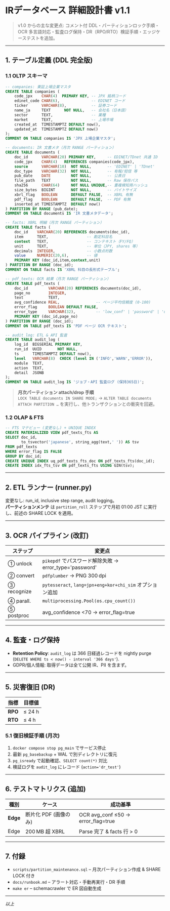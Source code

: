 # IRデータベース 詳細設計書 v1.1

> v1.0 からの主な変更点: コメント付 DDL・パーティションロック手順・OCR 多言語対応・監査ログ保持・DR（RPO/RTO）検証手順・エッジケーステストを追加。

---

## 1. テーブル定義 (DDL 完全版)

### 1.1 OLTP スキーマ

```sql
-- companies: 東証上場企業マスタ
CREATE TABLE companies (
    code_jpx    CHAR(4)  PRIMARY KEY, -- JPX 銘柄コード
    edinet_code CHAR(6),              -- EDINET コード
    ticker      VARCHAR(8),           -- 証券コード
    name_ja     TEXT      NOT NULL,   -- 会社名（日本語）
    sector      TEXT,                 -- 業種
    market      TEXT,                 -- 上場市場
    created_at  TIMESTAMPTZ DEFAULT now(),
    updated_at  TIMESTAMPTZ DEFAULT now()
);
COMMENT ON TABLE companies IS 'JPX 上場企業マスタ';

-- documents: IR 文書メタ（月次 RANGE パーティション）
CREATE TABLE documents (
    doc_id      VARCHAR(20) PRIMARY KEY,     -- EDINET/TDnet 共通 ID
    code_jpx    CHAR(4)   REFERENCES companies(code_jpx),
    source      VARCHAR(10)  NOT NULL,       -- 'EDINET' | 'TDnet'
    doc_type    VARCHAR(32)  NOT NULL,       -- 有報/短信 等
    pub_date    DATE         NOT NULL,       -- 公表日
    file_path   TEXT         NOT NULL,       -- Raw 保存パス
    sha256      CHAR(64)     NOT NULL UNIQUE,-- 重複検知用ハッシュ
    size_bytes  BIGINT       NOT NULL,       -- バイトサイズ
    xbrl_flag   BOOLEAN      DEFAULT FALSE,  -- XBRL 有無
    pdf_flag    BOOLEAN      DEFAULT FALSE,  -- PDF 有無
    inserted_at TIMESTAMPTZ  DEFAULT now()
) PARTITION BY RANGE (pub_date);
COMMENT ON TABLE documents IS 'IR 文書メタデータ';

-- facts: XBRL 明細（月次 RANGE パーティション）
CREATE TABLE facts (
    doc_id    VARCHAR(20) REFERENCES documents(doc_id),
    item      TEXT,                 -- 勘定科目名
    context   TEXT,                 -- コンテキスト（FY/FQ）
    unit      TEXT,                 -- 単位（JPY, shares 等）
    decimals  INTEGER,              -- 小数点桁数
    value     NUMERIC(20,6),        -- 値
    PRIMARY KEY (doc_id,item,context,unit)
) PARTITION BY RANGE (doc_id);
COMMENT ON TABLE facts IS 'XBRL 科目の長形式テーブル';

-- pdf_texts: OCR 結果（月次 RANGE パーティション）
CREATE TABLE pdf_texts (
    doc_id         VARCHAR(20) REFERENCES documents(doc_id),
    page_no        INTEGER,
    text           TEXT,
    avg_confidence REAL,                -- ページ平均信頼度 (0‑100)
    error_flag     BOOLEAN DEFAULT FALSE,
    error_type     VARCHAR(32),         -- 'low_conf' | 'password' | 'unknown'
    PRIMARY KEY (doc_id,page_no)
) PARTITION BY RANGE (doc_id);
COMMENT ON TABLE pdf_texts IS 'PDF ページ OCR テキスト';

-- audit_log: ETL & API 監査
CREATE TABLE audit_log (
    log_id  BIGSERIAL PRIMARY KEY,
    run_id  UUID       NOT NULL,
    ts      TIMESTAMPTZ DEFAULT now(),
    level   VARCHAR(8)  CHECK (level IN ('INFO','WARN','ERROR')),
    module  TEXT,
    action  TEXT,
    detail  JSONB
);
COMMENT ON TABLE audit_log IS 'ジョブ・API 監査ログ (保持365日)';
```

> **月次パーティション attach/drop 手順**\
> `LOCK TABLE documents IN SHARE MODE;` → `ALTER TABLE documents ATTACH PARTITION …` を実行し、他トランザクションとの衝突を回避。

### 1.2 OLAP & FTS

```sql
-- FTS マテビュー (変更なし) + UNIQUE INDEX
CREATE MATERIALIZED VIEW pdf_texts_fts AS
SELECT doc_id,
       to_tsvector('japanese', string_agg(text,' ')) AS tsv
FROM pdf_texts
WHERE error_flag IS FALSE
GROUP BY doc_id;
CREATE UNIQUE INDEX uq_pdf_texts_fts_doc ON pdf_texts_fts(doc_id);
CREATE INDEX idx_fts_tsv ON pdf_texts_fts USING GIN(tsv);
```

---

## 2. ETL ランナー (runner.py)

変更なし: run\_id, inclusive step range, audit logging。\
**パーティションメンテ** は `partition_roll` ステップで月初 01:00 JST に実行し、前述の SHARE LOCK を適用。

---

## 3. OCR パイプライン (改訂)

| ステップ        | 変更点                                               |
| ----------- | ------------------------------------------------- |
| ① unlock    | `pikepdf` でパスワード解除失敗 → error\_type='password'     |
| ② convert   | `pdfplumber` → PNG 300 dpi                        |
| ③ recognize | `pytesseract`, `lang=jpn+eng+kor+chi_sim` オプション追加 |
| ④ parall.   | `multiprocessing.Pool(os.cpu_count())`            |
| ⑤ postproc  | avg\_confidence <70 → error\_flag=true            |

---

## 4. 監査・ログ保持

- **Retention Policy**: `audit_log` は 366 日経過レコードを nightly purge (`DELETE WHERE ts < now() - interval '366 days'`).
- GDPR/個人情報: 取得データは全て公開 IR、PII を含まず。

---

## 5. 災害復旧 (DR)

| 指標      | 目標値    |
| ------- | ------ |
| **RPO** | ≤ 24 h |
| **RTO** | ≤ 4 h  |

### 5.1 復旧検証手順 (月次)

1. `docker compose stop pg_main` でサービス停止
2. 最新 `pg_basebackup` + WAL で別ディレクトリに復元
3. `pg_isready` で起動確認、`SELECT count(*)` 対比
4. 検証ログを `audit_log` にレコード (`action='dr_test'`)

---

## 6. テストマトリクス (追加)

| 種別       | ケース            | 成功基準                                 |
| -------- | -------------- | ------------------------------------ |
| **Edge** | 断片化 PDF (画像のみ) | OCR avg\_conf ≤50 → error\_flag=true |
| Edge     | 200 MB 超 XBRL  | Parse 完了 & facts 行 > 0               |

---

## 7. 付録

- `scripts/partition_maintenance.sql` – 月次パーティション作成 & SHARE LOCK 付き
- `docs/runbook.md` – アラート対応・手動再実行・DR 手順
- `make er` – schemacrawler で ER 図自動生成

---

*以上*

